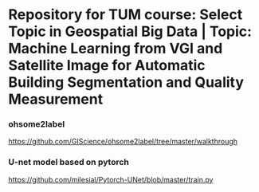 # Repository for TUM course: Select Topic in Geospatial Big Data | Topic: Machine Learning from VGI and Satellite Image for Automatic Building Segmentation and Quality Measurement

### ohsome2label
https://github.com/GIScience/ohsome2label/tree/master/walkthrough
### U-net model based  on pytorch
https://github.com/milesial/Pytorch-UNet/blob/master/train.py
